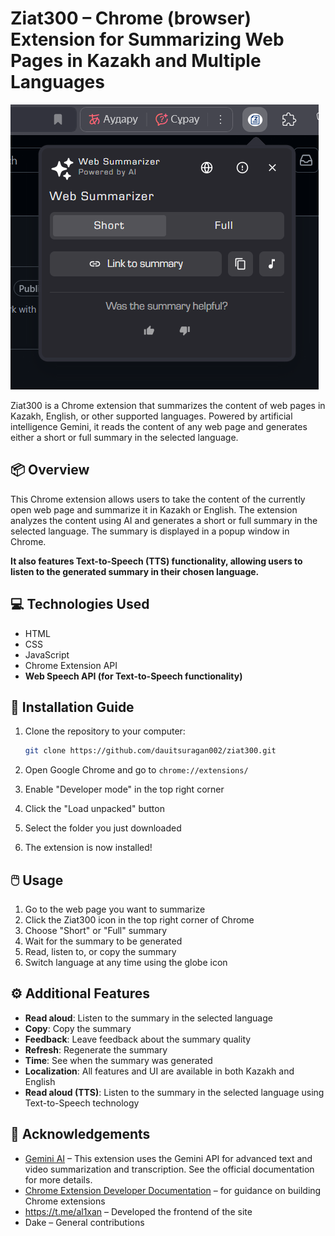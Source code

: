# Ziat300 – Chrome (browser) Extension for Summarizing Web Pages in Kazakh and Multiple Languages

![logo](images/screen1.png)

Ziat300 is a Chrome extension that summarizes the content of web pages in Kazakh, English, or other supported languages. Powered by artificial intelligence Gemini, it reads the content of any web page and generates either a short or full summary in the selected language.

## 📦 Overview

This Chrome extension allows users to take the content of the currently open web page and summarize it in Kazakh or English. The extension analyzes the content using AI and generates a short or full summary in the selected language. The summary is displayed in a popup window in Chrome.

**It also features Text-to-Speech (TTS) functionality, allowing users to listen to the generated summary in their chosen language.**

## 💻 Technologies Used

- HTML
- CSS
- JavaScript
- Chrome Extension API
- **Web Speech API (for Text-to-Speech functionality)**

## 🚀 Installation Guide

1. Clone the repository to your computer:
   ```bash
   git clone https://github.com/dauitsuragan002/ziat300.git
   ```

2. Open Google Chrome and go to `chrome://extensions/`

3. Enable "Developer mode" in the top right corner

4. Click the "Load unpacked" button

5. Select the folder you just downloaded

6. The extension is now installed!

## 🖱️ Usage

1. Go to the web page you want to summarize
2. Click the Ziat300 icon in the top right corner of Chrome
3. Choose "Short" or "Full" summary
4. Wait for the summary to be generated
5. Read, listen to, or copy the summary
6. Switch language at any time using the globe icon

## ⚙️ Additional Features

- **Read aloud**: Listen to the summary in the selected language
- **Copy**: Copy the summary
- **Feedback**: Leave feedback about the summary quality
- **Refresh**: Regenerate the summary
- **Time**: See when the summary was generated
- **Localization**: All features and UI are available in both Kazakh and English
- **Read aloud (TTS)**: Listen to the summary in the selected language using Text-to-Speech technology

## 🙏 Acknowledgements

- [Gemini AI](https://ai.google.dev/gemini-api/docs/quickstart) – This extension uses the Gemini API for advanced text and video summarization and transcription. See the official documentation for more details.
- [Chrome Extension Developer Documentation](https://developer.chrome.com/docs/extensions/mv3/getstarted/) – for guidance on building Chrome extensions
- https://t.me/al1xan – Developed the frontend of the site
- Dake – General contributions